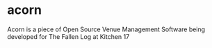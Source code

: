 # acorn
Acorn is a piece of Open Source Venue Management Software being developed for The Fallen Log at Kitchen 17